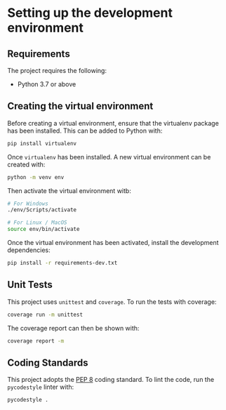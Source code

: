# Setting up the development environment

## Requirements

The project requires the following:

* Python 3.7 or above

## Creating the virtual environment

Before creating a virtual environment, ensure that the virtualenv package has been installed. This can be added to Python with:

```bash
pip install virtualenv
```

Once `virtualenv` has been installed. A new virtual environment can be created with:

```bash
python -m venv env
```

Then activate the virtual environment witb:

```bash
# For Windows
./env/Scripts/activate

# For Linux / MacOS
source env/bin/activate
```

Once the virtual environment has been activated, install the development dependencies:

```bash
pip install -r requirements-dev.txt
```

## Unit Tests

This project uses `unittest` and `coverage`. To run the tests with coverage:

```bash
coverage run -m unittest
```

The coverage report can then be shown with:

```bash
coverage report -m
```

## Coding Standards

This project adopts the [PEP 8](https://www.python.org/dev/peps/pep-0008/) coding standard. To lint the code, run the `pycodestyle` linter with:

```bash
pycodestyle .
```
